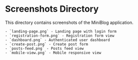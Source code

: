 # Screenshots Directory

This directory contains screenshots of the MiniBlog application.

    - `landing-page.png` - Landing page with login form
    - `registration-form.png` - Registration form view
    - `dashboard.png` - Authenticated user dashboard
    - `create-post.png` - Create post form
    - `posts-feed.png` - Posts feed view
    - `mobile-view.png` - Mobile responsive view
